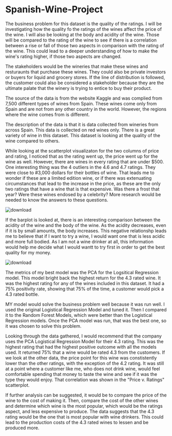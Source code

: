 # Spanish-Wine-Project

The business problem for this dataset is the quality of the ratings. I will be investigating how the quality fo the ratings of the wines affect the price of the wine. I will also be looking at the body and acidity of the wine. Those will be compared to the rating of the wine to see if there is a correlation between a rise or fall of those two aspects in comparison with the rating of the wine. This could lead to a deeper understanding of how to make the wine's rating higher, if those two aspects are changed.

The stakeholders would be the wineries that make these wines and resturaunts that purchase these wines. They could also be private investors or buyers for liquid and grocery stores. If the line of distribution is followed, the customer could also be considered a stakeholder because they are the ultimate palate that the winery is trying to entice to buy their product.

The source of the data is from the website Kaggle and was complied from 7,500 different types of wines from Spain. These wines come only from Spain and are not from any other country in the world. However, the regions where the wine comes from is different.

The description of the data is that it is data collected from wineries from across Spain. This data is collected on red wines only. There is a great variety of wine in this dataset. This dataset is looking at the quality of the wine compared to others.

While looking at the scatterplot visualizaton for the two columns of price and rating, I noticed that as the rating went up, the price went up for the wine as well. However, there are wines in every rating that are under $500. One interesting thing was the 4 outliers in the 4.6 and 4.7 ratings. They were close to #3,000 dollars for their bottles of wine. That leads me to wonder if these are a limited edition wine, or if there was extenuating circumstances that lead to the increase in the price, as these are the only two ratings that have a wine that is that expensive. Was there a frost that year? Were these wines endosed by a celebrity? More research would be needed to know the answers to these questions. 

![download](https://github.com/HeatherAnnFoster/Spanish-Wine-Project/assets/126853678/a8169e84-bd8e-406f-b070-25164cfd843d)


If the barplot is looked at, there is an interesting comparison between the acidity of the wine and the body of the wine. As the acidity decreases, even if it is by small amounts, the body increases. This negative relationshp leads me to believe that if I want to try a wine, I would want one that is less acidic and more full bodied. As I am not a wine drinker at all, this information would help me decide what I would wantt to try first in order to get the best quality for my money.

![download](https://github.com/HeatherAnnFoster/Spanish-Wine-Project/assets/126853678/05c7db2d-f37d-4bcc-861f-2813ec477c84)


The metrics of my best model was the PCA for the Logsitical Regression model.  This model bright back the highest return for the 4.3 rated wine.  It was the highest rating for any of the wines included in this dataset.  It had a 75% positivity rate, showing that 75% of the time, a customer would pick a 4.3 rated bottle.

MY model would solve the business problem well because it was run well.  I used the original Logistical Regression Model and tuned it.  Then I compared it to the Random Forest Models, which were better than the Logistical Regression models.  Once the PCA model was run, that was the best one, so it was chosen to solve this problem.

Looking through the data gathered, I would recommend that the company uses the PCA Logistical Regression Model for their 4.3 rating. This was the highest rating that had the highest positive outcome with all the models used. It returned 75% that a wine would be rated 4.3 from the customers. If we look at the other data, the price point for this wine was constistently lower than the other ratings, with the exception of the 4.2 rating. It was still at a point where a customer like me, who does not drink wine, would feel comfortable spending that money to taste the wine and see if it was the type they would enjoy. That correlation was shown in the "Price v. Ratings" scatterplot.

If further analysis can be suggested, it would be to compare the price of the wine to the cost of making it. Then, compare the cost of the other wines and determine which wine is the most popular, which would be the ratings aspect, and less expensive to produce. The data suggests that the 4.3 rating would be the one that is most popular with wine drinkers. This could lead to the production costs of the 4.3 rated wines to lessen and be produced more.

